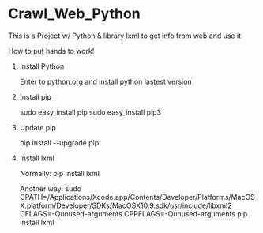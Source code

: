 # Crawl_Web_Python
This is a Project w/ Python &amp; library lxml to get info from web and use it

How to put hands to work!

1. Install Python

	Enter to python.org and install python lastest version

2. Install pip

	sudo easy_install pip
	sudo easy_install pip3

3. Update pip
	
	pip install --upgrade pip

4. Install lxml

	Normally:
		pip install lxml

	Another way:
		sudo CPATH=/Applications/Xcode.app/Contents/Developer/Platforms/MacOSX.platform/Developer/SDKs/MacOSX10.9.sdk/usr/include/libxml2 CFLAGS=-Qunused-arguments CPPFLAGS=-Qunused-arguments pip install lxml
